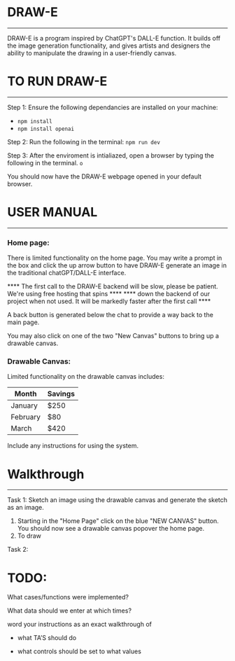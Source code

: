 # DRAW-E
---
DRAW-E is a program inspired by ChatGPT's DALL-E function. It builds off the image generation functionality, and gives artists and designers the ability to manipulate the drawing in a user-friendly canvas.

# TO RUN DRAW-E
---
Step 1: Ensure the following dependancies are installed on your machine:
- `npm install`
- `npm install openai`

Step 2: Run the following in the terminal:
`npm run dev`

Step 3: After the enviroment is intialiazed, open a browser by typing the following in the terminal.
`o`

You should now have the DRAW-E webpage opened in your default browser.

# USER MANUAL
---
### Home page:

There is limited functionality on the home page. You may write a prompt in the box and click the up arrow button
to have DRAW-E generate an image in the traditional chatGPT/DALL-E interface.

**** The first call to the DRAW-E backend will be slow, please be patient. We're using free hosting that spins  ****
**** down the backend of our project when not used. It will be markedly faster after the first call             ****

A back button is generated below the chat to provide a way back to the main page.

You may also click on one of the two "New Canvas" buttons to bring up a drawable canvas.

### Drawable Canvas:
 Limited functionality on the drawable canvas includes:

| Month   | Savings |
| -------- | ------- |
| January  | $250    |
| February | $80     |
| March    | $420    |

Include any instructions for using the system.

# Walkthrough
---
Task 1: Sketch an image using the drawable canvas and generate the sketch as an image.
1) Starting in the "Home Page" click on the blue "NEW CANVAS" button. You should now see a drawable canvas popover the home page.
2) To draw 

Task 2: 

# TODO:
What cases/functions were implemented?

What data should we enter at which times?

word your instructions as an exact walkthrough of

- what TA’S should do

- what controls should be set to what values